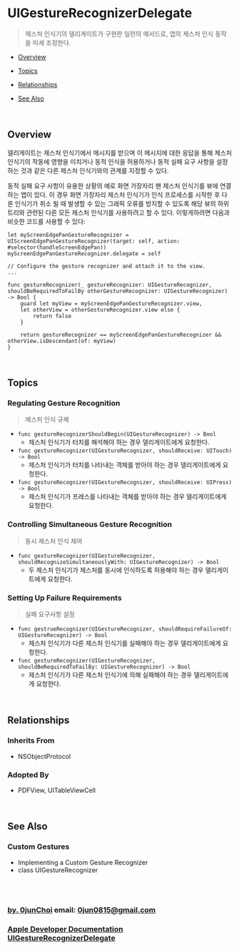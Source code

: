 # UIGestureRecognizerDelegate
> 제스처 인식기의 델리게이트가 구현한 일련의 메서드로, 앱의 제스처 인식 동작을 미세 조정한다.


* [Overview](#overview)
* [Topics](#topics)

* [Relationships](#relationships)
* [See Also](#see-also)
    

&nbsp;      
## Overview
델리게이트는 제스처 인식기에서 메시지를 받으며 이 메시지에 대한 응답을 통해 제스처 인식기의 작동에 영향을 미치거나 동적 인식을 허용하거나 동적 실패 요구 사항을 설정하는 것과 같은 다른 제스처 인식기와의 관계를 지정할 수 있다.


동적 실패 요구 사항이 유용한 상황의 예로 화면 가장자리 팬 제스처 인식기를 뷰에 연결하는 앱이 있다. 이 경우 화면 가장자리 제스처 인식기가 인식 프로세스를 시작한 후 다른 인식기가 취소 될 때 발생할 수 있는 그래픽 오류를 방지할 수 있도록 해당 뷰의 하위 트리와 관련된 다른 모든 제스처 인식기를 사용하려고 할 수 있다. 이렇게하려면 다음과 비슷한 코드를 사용할 수 있다:
```
let myScreenEdgePanGestureRecognizer = UIScreenEdgePanGestureRecognizer(target: self, action: #selector(handleScreenEdgePan))
myScreenEdgePanGestureRecognizer.delegate = self

// Configure the gesture recognizer and attach it to the view.
...

func gestureRecognizer(_ gestureRecognizer: UIGestureRecognizer, shouldBeRequiredToFailBy otherGestureRecognizer: UIGestureRecognizer) -> Bool {
    guard let myView = myScreenEdgePanGestureRecognizer.view,
    let otherView = otherGestureRecognizer.view else { 
        return false 
    }

    return gestureRecognizer == myScreenEdgePanGestureRecognizer && otherView.isDescendant(of: myView)
}
```


&nbsp;
## Topics
### Regulating Gesture Recognition
> 제스처 인식 규제

* `func gestureRecognizerShouldBegin(UIGestureRecognizer) -> Bool`
    * 제스처 인식기가 터치를 해석해야 하는 경우 델리게이트에게 요청한다.
* `func gestureRecognizer(UIGestureRecognizer, shouldReceive: UITouch) -> Bool`
    * 제스처 인식기가 터치를 나타내는 객체를 받아야 하는 경우 델리게이트에게 요청한다.
* `func gestureRecognizer(UIGestureRecognizer, shouldReceive: UIPress) -> Bool`
    * 제스처 인식기가 프레스를 나타내는 객체를 받아야 하는 경우 델리게이트에게 요청한다.


### Controlling Simultaneous Gesture Recognition
> 동시 제스처 인식 제어

* `func gestureRecognizer(UIGestureRecognizer, shouldRecognizeSimultaneouslyWith: UIGestureRecognizer) -> Bool`
    * 두 제스처 인식기가 제스처를 동시에 인식하도록 허용해야 하는 경우 델리게이트에게 요청한다.


### Setting Up Failure Requirements
> 실패 요구사항 설정

* `func gestrueRecognizer(UIGestureRecognizer, shouldRequireFailureOf: UIGestureRecognizer) -> Bool`
    * 제스처 인식기가 다른 제스처 인식기를 실패해야 하는 경우 델리게이트에게 요청한다.
* `func gestureRecognizer(UIGestureRecognizer, shouldBeRequiredToFailBy: UIGestureRecognizer) -> Bool`
    * 제스처 인식기가 다른 제스처 인식기에 의해 실패해야 하는 경우 델리게이트에게 요청한다.


&nbsp;      
## Relationships
### Inherits From
* NSObjectProtocol


### Adopted By
* PDFView, UITableViewCell


&nbsp;
## See Also
### Custom Gestures
* Implementing a Custom Gesture Recognizer
* class UIGestureRecognizer


&nbsp;      
&nbsp;      
### [by. 0junChoi](https://github.com/0jun0815) email: <0jun0815@gmail.com>
### [Apple Developer Documentation UIGestureRecognizerDelegate](https://developer.apple.com/documentation/uikit/uigesturerecognizer)
